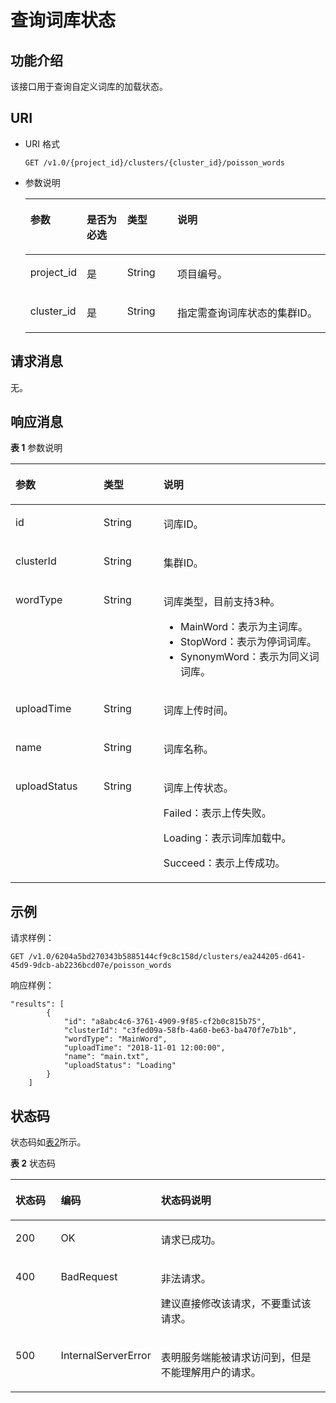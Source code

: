# 查询词库状态<a name="css_03_0045"></a>

## 功能介绍<a name="section874853215915"></a>

该接口用于查询自定义词库的加载状态。

## URI<a name="section8763193210910"></a>

-   URI 格式

    ```
    GET /v1.0/{project_id}/clusters/{cluster_id}/poisson_words
    ```

-   参数说明

    <a name="table57631032695"></a>
    <table><thead align="left"><tr id="row4445336913"><th class="cellrowborder" valign="top" width="15%" id="mcps1.1.5.1.1"><p id="p54417338910"><a name="p54417338910"></a><a name="p54417338910"></a>参数</p>
    </th>
    <th class="cellrowborder" valign="top" width="14.000000000000002%" id="mcps1.1.5.1.2"><p id="p1644733693"><a name="p1644733693"></a><a name="p1644733693"></a>是否为必选</p>
    </th>
    <th class="cellrowborder" valign="top" width="17%" id="mcps1.1.5.1.3"><p id="p11441233696"><a name="p11441233696"></a><a name="p11441233696"></a>类型</p>
    </th>
    <th class="cellrowborder" valign="top" width="54%" id="mcps1.1.5.1.4"><p id="p124403319916"><a name="p124403319916"></a><a name="p124403319916"></a>说明</p>
    </th>
    </tr>
    </thead>
    <tbody><tr id="row94414331098"><td class="cellrowborder" valign="top" width="15%" headers="mcps1.1.5.1.1 "><p id="p950595565411"><a name="p950595565411"></a><a name="p950595565411"></a>project_id</p>
    </td>
    <td class="cellrowborder" valign="top" width="14.000000000000002%" headers="mcps1.1.5.1.2 "><p id="p9444331997"><a name="p9444331997"></a><a name="p9444331997"></a>是</p>
    </td>
    <td class="cellrowborder" valign="top" width="17%" headers="mcps1.1.5.1.3 "><p id="p144412334919"><a name="p144412334919"></a><a name="p144412334919"></a>String</p>
    </td>
    <td class="cellrowborder" valign="top" width="54%" headers="mcps1.1.5.1.4 "><p id="p18449331896"><a name="p18449331896"></a><a name="p18449331896"></a>项目编号。</p>
    </td>
    </tr>
    <tr id="row14453320917"><td class="cellrowborder" valign="top" width="15%" headers="mcps1.1.5.1.1 "><p id="p15505145512547"><a name="p15505145512547"></a><a name="p15505145512547"></a>cluster_id</p>
    </td>
    <td class="cellrowborder" valign="top" width="14.000000000000002%" headers="mcps1.1.5.1.2 "><p id="p24410331398"><a name="p24410331398"></a><a name="p24410331398"></a>是</p>
    </td>
    <td class="cellrowborder" valign="top" width="17%" headers="mcps1.1.5.1.3 "><p id="p844133316918"><a name="p844133316918"></a><a name="p844133316918"></a>String</p>
    </td>
    <td class="cellrowborder" valign="top" width="54%" headers="mcps1.1.5.1.4 "><p id="p13441833493"><a name="p13441833493"></a><a name="p13441833493"></a>指定需查询词库状态的集群ID。</p>
    </td>
    </tr>
    </tbody>
    </table>


## 请求消息<a name="section1477913211910"></a>

无。

## 响应消息<a name="section19810103220915"></a>

**表 1**  参数说明

<a name="table2282125191510"></a>
<table><thead align="left"><tr id="row16282195131515"><th class="cellrowborder" valign="top" width="28.000000000000004%" id="mcps1.2.4.1.1"><p id="p4446331696"><a name="p4446331696"></a><a name="p4446331696"></a>参数</p>
</th>
<th class="cellrowborder" valign="top" width="19%" id="mcps1.2.4.1.2"><p id="p7440338917"><a name="p7440338917"></a><a name="p7440338917"></a>类型</p>
</th>
<th class="cellrowborder" valign="top" width="53%" id="mcps1.2.4.1.3"><p id="p184453317918"><a name="p184453317918"></a><a name="p184453317918"></a>说明</p>
</th>
</tr>
</thead>
<tbody><tr id="row142821951181515"><td class="cellrowborder" valign="top" width="28.000000000000004%" headers="mcps1.2.4.1.1 "><p id="p1957173971714"><a name="p1957173971714"></a><a name="p1957173971714"></a>id</p>
</td>
<td class="cellrowborder" valign="top" width="19%" headers="mcps1.2.4.1.2 "><p id="p55711939111720"><a name="p55711939111720"></a><a name="p55711939111720"></a>String</p>
</td>
<td class="cellrowborder" valign="top" width="53%" headers="mcps1.2.4.1.3 "><p id="p125719391174"><a name="p125719391174"></a><a name="p125719391174"></a>词库ID。</p>
</td>
</tr>
<tr id="row543104310568"><td class="cellrowborder" valign="top" width="28.000000000000004%" headers="mcps1.2.4.1.1 "><p id="p2057113911711"><a name="p2057113911711"></a><a name="p2057113911711"></a>clusterId</p>
</td>
<td class="cellrowborder" valign="top" width="19%" headers="mcps1.2.4.1.2 "><p id="p157115396176"><a name="p157115396176"></a><a name="p157115396176"></a>String</p>
</td>
<td class="cellrowborder" valign="top" width="53%" headers="mcps1.2.4.1.3 "><p id="p95711439181714"><a name="p95711439181714"></a><a name="p95711439181714"></a>集群ID。</p>
</td>
</tr>
<tr id="row142728488564"><td class="cellrowborder" valign="top" width="28.000000000000004%" headers="mcps1.2.4.1.1 "><p id="p175711739101711"><a name="p175711739101711"></a><a name="p175711739101711"></a>wordType</p>
</td>
<td class="cellrowborder" valign="top" width="19%" headers="mcps1.2.4.1.2 "><p id="p105712039101718"><a name="p105712039101718"></a><a name="p105712039101718"></a>String</p>
</td>
<td class="cellrowborder" valign="top" width="53%" headers="mcps1.2.4.1.3 "><p id="p95711239181715"><a name="p95711239181715"></a><a name="p95711239181715"></a>词库类型，目前支持3种。</p>
<a name="ul189891030161419"></a><a name="ul189891030161419"></a><ul id="ul189891030161419"><li>MainWord：表示为主词库。</li><li>StopWord：表示为停词词库。</li><li>SynonymWord：表示为同义词词库。</li></ul>
</td>
</tr>
<tr id="row15272154845619"><td class="cellrowborder" valign="top" width="28.000000000000004%" headers="mcps1.2.4.1.1 "><p id="p657111391174"><a name="p657111391174"></a><a name="p657111391174"></a>uploadTime</p>
</td>
<td class="cellrowborder" valign="top" width="19%" headers="mcps1.2.4.1.2 "><p id="p165714393179"><a name="p165714393179"></a><a name="p165714393179"></a>String</p>
</td>
<td class="cellrowborder" valign="top" width="53%" headers="mcps1.2.4.1.3 "><p id="p3571439101710"><a name="p3571439101710"></a><a name="p3571439101710"></a>词库上传时间。</p>
</td>
</tr>
<tr id="row1689113719407"><td class="cellrowborder" valign="top" width="28.000000000000004%" headers="mcps1.2.4.1.1 "><p id="p75718394173"><a name="p75718394173"></a><a name="p75718394173"></a>name</p>
</td>
<td class="cellrowborder" valign="top" width="19%" headers="mcps1.2.4.1.2 "><p id="p55711739191713"><a name="p55711739191713"></a><a name="p55711739191713"></a>String</p>
</td>
<td class="cellrowborder" valign="top" width="53%" headers="mcps1.2.4.1.3 "><p id="p85714398170"><a name="p85714398170"></a><a name="p85714398170"></a>词库名称。</p>
</td>
</tr>
<tr id="row1215235445612"><td class="cellrowborder" valign="top" width="28.000000000000004%" headers="mcps1.2.4.1.1 "><p id="p2057163961714"><a name="p2057163961714"></a><a name="p2057163961714"></a>uploadStatus</p>
</td>
<td class="cellrowborder" valign="top" width="19%" headers="mcps1.2.4.1.2 "><p id="p757112399176"><a name="p757112399176"></a><a name="p757112399176"></a>String</p>
</td>
<td class="cellrowborder" valign="top" width="53%" headers="mcps1.2.4.1.3 "><p id="p457111396173"><a name="p457111396173"></a><a name="p457111396173"></a>词库上传状态。</p>
<p id="p5644122612414"><a name="p5644122612414"></a><a name="p5644122612414"></a>Failed：表示上传失败。</p>
<p id="p1857995844119"><a name="p1857995844119"></a><a name="p1857995844119"></a>Loading：表示词库加载中。</p>
<p id="p256816103423"><a name="p256816103423"></a><a name="p256816103423"></a>Succeed：表示上传成功。</p>
</td>
</tr>
</tbody>
</table>

## 示例<a name="section145561051121713"></a>

请求样例：

```
GET /v1.0/6204a5bd270343b5885144cf9c8c158d/clusters/ea244205-d641-45d9-9dcb-ab2236bcd07e/poisson_words
```

响应样例：

```
"results": [
        {
            "id": "a8abc4c6-3761-4909-9f85-cf2b0c815b75",
            "clusterId": "c3fed09a-58fb-4a60-be63-ba470f7e7b1b",
            "wordType": "MainWord",
            "uploadTime": "2018-11-01 12:00:00",
            "name": "main.txt",
            "uploadStatus": "Loading"
        }
    ]  
```

## 状态码<a name="section87962546391"></a>

状态码如[表2](#table209491933101317)所示。

**表 2**  状态码

<a name="table209491933101317"></a>
<table><thead align="left"><tr id="row194918333132"><th class="cellrowborder" valign="top" width="16.011601160116008%" id="mcps1.2.4.1.1"><p id="p6531343171310"><a name="p6531343171310"></a><a name="p6531343171310"></a>状态码</p>
</th>
<th class="cellrowborder" valign="top" width="16.08160816081608%" id="mcps1.2.4.1.2"><p id="p16534124318132"><a name="p16534124318132"></a><a name="p16534124318132"></a>编码</p>
</th>
<th class="cellrowborder" valign="top" width="67.90679067906791%" id="mcps1.2.4.1.3"><p id="p1453710437131"><a name="p1453710437131"></a><a name="p1453710437131"></a>状态码说明</p>
</th>
</tr>
</thead>
<tbody><tr id="row09491533111315"><td class="cellrowborder" valign="top" width="16.011601160116008%" headers="mcps1.2.4.1.1 "><p id="p1656994351310"><a name="p1656994351310"></a><a name="p1656994351310"></a>200</p>
</td>
<td class="cellrowborder" valign="top" width="16.08160816081608%" headers="mcps1.2.4.1.2 "><p id="p4573443111317"><a name="p4573443111317"></a><a name="p4573443111317"></a>OK</p>
</td>
<td class="cellrowborder" valign="top" width="67.90679067906791%" headers="mcps1.2.4.1.3 "><p id="p1057744317139"><a name="p1057744317139"></a><a name="p1057744317139"></a>请求已成功。</p>
</td>
</tr>
<tr id="row640417314405"><td class="cellrowborder" valign="top" width="16.011601160116008%" headers="mcps1.2.4.1.1 "><p id="p3404534404"><a name="p3404534404"></a><a name="p3404534404"></a>400</p>
</td>
<td class="cellrowborder" valign="top" width="16.08160816081608%" headers="mcps1.2.4.1.2 "><p id="zh-cn_topic_0122640420_p11193990"><a name="zh-cn_topic_0122640420_p11193990"></a><a name="zh-cn_topic_0122640420_p11193990"></a>BadRequest</p>
</td>
<td class="cellrowborder" valign="top" width="67.90679067906791%" headers="mcps1.2.4.1.3 "><p id="zh-cn_topic_0122640420_p34297999"><a name="zh-cn_topic_0122640420_p34297999"></a><a name="zh-cn_topic_0122640420_p34297999"></a>非法请求。</p>
<p id="zh-cn_topic_0122640420_p40246543"><a name="zh-cn_topic_0122640420_p40246543"></a><a name="zh-cn_topic_0122640420_p40246543"></a>建议直接修改该请求，不要重试该请求。</p>
</td>
</tr>
<tr id="row183761457407"><td class="cellrowborder" valign="top" width="16.011601160116008%" headers="mcps1.2.4.1.1 "><p id="p73765584014"><a name="p73765584014"></a><a name="p73765584014"></a>500</p>
</td>
<td class="cellrowborder" valign="top" width="16.08160816081608%" headers="mcps1.2.4.1.2 "><p id="zh-cn_topic_0122640420_p5333744"><a name="zh-cn_topic_0122640420_p5333744"></a><a name="zh-cn_topic_0122640420_p5333744"></a>InternalServerError</p>
</td>
<td class="cellrowborder" valign="top" width="67.90679067906791%" headers="mcps1.2.4.1.3 "><p id="zh-cn_topic_0122640420_p29380125"><a name="zh-cn_topic_0122640420_p29380125"></a><a name="zh-cn_topic_0122640420_p29380125"></a>表明服务端能被请求访问到，但是不能理解用户的请求。</p>
</td>
</tr>
</tbody>
</table>

